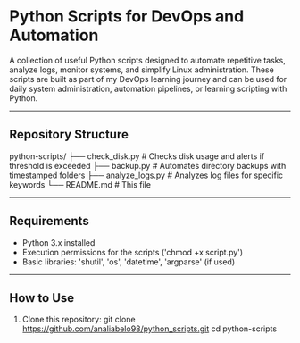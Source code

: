 # Python Scripts for DevOps and Automation

A collection of useful Python scripts designed to automate repetitive tasks, analyze logs, monitor systems, and simplify Linux administration.
These scripts are built as part of my DevOps learning journey and can be used for daily system administration, automation pipelines, or learning scripting with Python.

---
## Repository Structure

python-scripts/
├── check_disk.py # Checks disk usage and alerts if threshold is exceeded
├── backup.py # Automates directory backups with timestamped folders
├── analyze_logs.py # Analyzes log files for specific keywords
└── README.md # This file

---
## Requirements

- Python 3.x installed
- Execution permissions for the scripts ('chmod +x script.py')
- Basic libraries: 'shutil', 'os', 'datetime', 'argparse' (if used)

---
## How to Use

1. Clone this repository:
git clone https://github.com/analiabelo98/python_scripts.git
cd python-scripts
